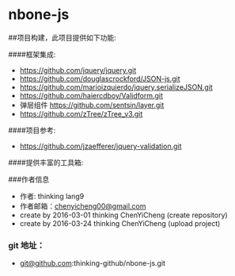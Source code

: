 # nbone-js 

##项目构建，此项目提供如下功能:

####框架集成:
- https://github.com/jquery/jquery.git
- https://github.com/douglascrockford/JSON-js.git
- https://github.com/marioizquierdo/jquery.serializeJSON.git
- https://github.com/haiercdboy/Validform.git
- 弹层组件 https://github.com/sentsin/layer.git
- https://github.com/zTree/zTree_v3.git

####项目参考:
- https://github.com/jzaefferer/jquery-validation.git

####提供丰富的工具箱:
	

###作者信息

- 作者:     thinking lang9
- 作者邮箱：chenyicheng00@gmail.com
- create by 2016-03-01 thinking ChenYiCheng (create repository)
- create by 2016-03-24 thinking ChenYiCheng (upload project)

### git 地址：
- git@github.com:thinking-github/nbone-js.git


